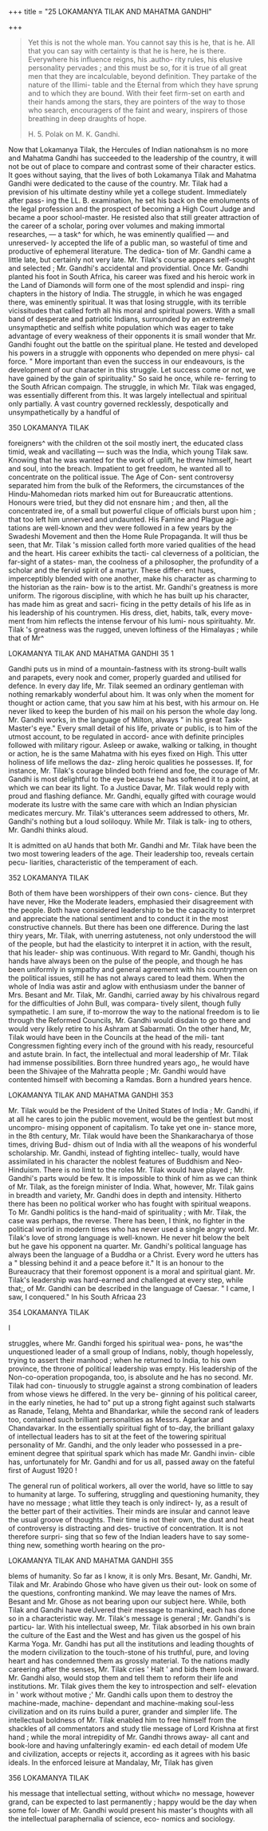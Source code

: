 +++
title = "25 LOKAMANYA TILAK AND MAHATMA GANDHI"

+++

> Yet this is not the whole man. You cannot say this is he, 
that is he. All that you can say with certainty is that he is 
here, he is there. Everywhere his influence reigns, his .autho- 
rity rules, his elusive personality pervades ; and this must be 
so, for it is true of all great men that they are incalculable, 
beyond definition. They partake of the nature of the Illimi- 
table and the Eternal from which they have sprung and to 
which they are bound. With their feet firm-set on earth and 
their hands among the stars, they are pointers of the way to 
those who search, encouragers of the faint and weary, inspirers 
of those breathing in deep draughts of hope. 
> 
> H. 5. Polak on M. K. Gandhi. 


Now that Lokamanya Tilak, the Hercules of Indian 
nationahsm is no more and Mahatma Gandhi 
has succeeded to the leadership of the country, it will 
not be out of place to compare and contrast some of 
their character estics. It goes without saying, that the 
lives of both Lokamanya Tilak and Mahatma Gandhi 
were dedicated to the cause of the country. Mr. Tilak 
had a prevision of his ultimate destiny while 
yet a college student. Immediately after pass- 
ing the LL. B. examination, he set his back on 
the emoluments of the legal profession and the 
prospect of becoming a High Court Judge and
became a poor school-master. He resisted also that 
still greater attraction of the career of a scholar, poring 
over volumes and making immortal researches, — a task^ 
for which, he was eminently qualified — and unreserved- 
ly accepted the life of a public man, so wasteful of time 
and productive of ephemeral literature. The dedica- 
tion of Mr. Gandhi came a little late, but certainly not 
very late. Mr. Tilak's course appears self-sought and 
selected ; Mr. Gandhi's accidental and providential. 
Once Mr. Gandhi planted his foot in South Africa, his 
career was fixed and his heroic work in the Land of 
Diamonds will form one of the most splendid and inspi- 
ring chapters in the history of India. The struggle, in 
which he was engaged there, was eminently spiritual. 
It was that losing struggle, with its terrible vicissitudes 
that called forth all his moral and spiritual powers. 
With a small band of desperate and patriotic Indians, 
surrounded by an extremely unsymapthetic and selfish 
white population which was eager to take advantage 
of every weakness of their opponents it is small wonder 
that Mr. Gandhi fought out the battle on the spiritual 
plane. He tested and developed his powers in 
a struggle with opponents who depended on mere physi- 
cal force. " More important than even the success in 
our endeavours, is the development of our character in 
this struggle. Let success come or not, we have gained 
by the gain of spirituality." So said he once, while re- 
ferring to the South African compaign. The struggle, in 
which Mr. Tilak was engaged, was essentially different 
from this. It was largely intellectual and spiritual 
only partially. A vast country governed recklessly, 
despotically and unsympathetically by a handful of 



350 LOKAMANYA TILAK 

foreigners^ with the children ot the soil mostly 
inert, the educated class timid, weak and 
vacillating — such was the India, which young 
Tilak saw. Knowing that he was wanted for the 
work of uplift, he threw himself, heart and soul, into 
the breach. Impatient to get freedom, he wanted all 
to concentrate on the political issue. The Age of Con- 
sent controversy separated him from the bulk of the 
Reformers, the circumstances of the Hindu-Mahomedan 
riots marked him out for Bureaucratic attentions. 
Honours were tried, but they did not ensnare him ; and 
then, all the concentrated ire, of a small but powerful 
clique of officials burst upon him ; that too left him 
unnerved and undaunted. His Famine and Plague agi- 
tations are well-known and thev were followed in a 
few years by the Swadeshi Movement and then the 
Home Rule Propaganda. It will thus be seen, that 
Mr. Tilak 's mission called forth more varied qualities of 
the head and the heart. His career exhibits the tacti- 
cal cleverness of a politician, the far-sight of a states- 
man, the coolness of a philosopher, the profundity of a 
scholar and the fervid spirit of a martyr. These differ- 
ent hues, imperceptibly blended with one another, make 
his character as charming to the historian as the rain- 
bow is to the artist. Mr. Gandhi's greatness is more 
uniform. The rigorous discipline, with which he has 
built up his character, has made him as great and sacri- 
ficing in the petty details of his life as in his leadership of 
his countrymen. His dress, diet, habits, talk, every move- 
ment from him reflects the intense fervour of his lumi- 
nous spirituahty. Mr. Tilak 's greatness was the rugged, 
uneven loftiness of the Himalayas ; while that of Mr^ 



LOKAMANYA TILAK AND MAHATMA GANDHI 35 1 

Gandhi puts us in mind of a mountain-fastness with 
its strong-built walls and parapets, every nook and 
comer, properly guarded and utilised for defence. In 
every day life, Mr. Tilak seemed an ordinary gentleman 
with nothing remarkably wonderful about him. It was 
only when the moment for thought or action came, that 
you saw him at his best, with his armour on. He never 
liked to keep the burden of his mail on his person the 
whole day long. Mr. Gandhi works, in the language of 
Milton, always " in his great Task-Master's eye." 
Every small detail of his life, private or public, is to 
him of the utmost account, to be regulated in accord- 
ance with definite principles followed with military 
rigour. Asleep or awake, walking or talking, in thought 
or action, he is the same Mahatma with his eyes fixed 
on High. This utter holiness of life mellows the daz- 
zling heroic qualities he possesses. If, for instance, Mr. 
Tilak's courage blinded both friend and foe, 
the courage of Mr. Gandhi is most delightful 
to the eye because he has softened it to a point, at 
which we can bear its light. To a Justice Davar, Mr. 
Tilak would reply with proud and flashing defiance. 
Mr. Gandhi, equally gifted with courage would 
moderate its lustre with the same care with 
which an Indian physician medicates mercury. Mr. 
Tilak's utterances seem addressed to others, Mr. Gandhi's 
nothing but a loud soliloquy. While Mr. Tilak is talk- 
ing to others, Mr. Gandhi thinks aloud. 

It is admitted on aU hands that both Mr. Gandhi 
and Mr. Tilak have been the two most towering leaders 
of the age. Their leadership too, reveals certain pecu- 
liarities, characteristic of the temperament of each. 



352 LOKAMANYA TILAK 

Both of them have been worshippers of their own cons- 
cience. But they have never, Hke the Moderate 
leaders, emphasied their disagreement with the people. 
Both have considered leadership to be the capacity to 
interpret and appreciate the national sentiment and to 
conduct it in the most constructive channels. But 
there has been one difference. During the last thiry 
years, Mr. Tilak, with unerring astuteness, not only 
understood the will of the people, but had the elasticity 
to interpret it in action, with the result, that his leader- 
ship was continuous. With regard to Mr. Gandhi, 
though his hands have always been on the pulse of the 
people, and though he has been uniformly in sympathy 
and general agreement with his countrymen on the 
political issues, still he has not always cared to lead 
them. When the whole of India was astir and aglow 
with enthusiasm under the banner of Mrs. Besant and 
Mr. Tilak, Mr. Gandhi, carried away by his chivalrous 
regard for the difficulties of John Bull, was compara- 
tively silent, though fully sympathetic. I am sure, if 
to-morrow the way to the national freedom is to lie 
through the Reformed Councils, Mr. Gandhi would 
disdain to go there and would very likely retire to his 
Ashram at Sabarmati. On the other hand, Mr, Tilak 
would have been in the Councils at the head of the mili- 
tant Congressmen fighting every inch of the ground 
with his ready, resourceful and astute brain. In fact, 
the intellectual and moral leadership of Mr. Tilak had 
immense possibilities. Born three hundred years ago,, 
he would have been the Shivajee of the Mahratta 
people ; Mr. Gandhi would have contented himself with 
becoming a Ramdas. Born a hundred years hence. 



LOKAMANYA TILAK AND MAHATMA GANDHI 353 

Mr. Tilak would be the President of the United States 
of India ; Mr. Gandhi, if at all he cares to join the public 
movement, would be the gentlest but most uncompro- 
mising opponent of capitalism. To take yet one in- 
stance more, in the 8th century, Mr. Tilak would have 
been the Shankaracharya of those times, driving Bud- 
dhism out of India with all the weapons of his wonderful 
scholarship. Mr. Gandhi, instead of fighting intellec- 
tually, would have assimilated in his character the 
noblest features of Buddhism and Neo-Hinduism. There 
is no limit to the roles Mr. Tilak would have played ; 
Mr. Gandhi's parts would be few. It is impossible to 
think of him as we can think of Mr. Tilak, as the foreign 
minister of India. What, however, Mr. Tilak gains in 
breadth and variety, Mr. Gandhi does in depth and 
intensity. Hitherto there has been no political worker 
who has fought with spiritual weapons. To Mr. Gandhi 
politics is the hand-maid of spirituality ; with Mr. Tilak, 
the case was perhaps, the reverse. There has been, 
I think, no fighter in the political world in modern 
times who has never used a single angry word. Mr. 
Tilak's love of strong language is well-known. He 
never hit below the belt but he gave his opponent na 
quarter. Mr. Gandhi's political language has always 
been the language of a Buddha or a Christ. Every 
word he utters has a " blessing behind it and a peace 
before it." It is an honour to the Bureaucracy that 
their foremost opponent is a moral and spiritual giant. 
Mr. Tilak's leadership was hard-earned and challenged 
at every step, while that;, of Mr. Gandhi can 
be described in the language of Caesar. " I 
came, I saw, I conquered." In his South Africaa 
23 



354 LOKAMANYA TILAK 

I 

struggles, where Mr. Gandhi forged his spiritual wea- 
pons, he was^the unquestioned leader of a small group 
of Indians, nobly, though hopelessly, trying to assert 
their manhood ; when he returned to India, to his own 
province, the throne of political leadership was empty. 
His leadership of the Non-co-operation propoganda, too, 
is absolute and he has no second. Mr. Tilak had con- 
tinuously to struggle against a strong combination of 
leaders from whose views he differed. In the very be- 
ginning of his political career, in the early nineties, he 
had to" put up a strong fight against such stalwarts as 
Ranade, Telang, Mehta and Bhandarkar, while the 
second rank of leaders too, contained such brilliant 
personalities as Messrs. Agarkar and Chandavarkar. 
In the essentially spiritual fight of to-day, the brilliant 
galaxy of intellectual leaders has to sit at the feet of 
the towering spiritual personality of Mr. Gandhi, and 
the only leader who possessed in a pre-eminent degree 
that spiritual spark which has made Mr. Gandhi invin- 
cible has, unfortunately for Mr. Gandhi and for us all, 
passed away on the fateful first of August 1920 ! 

The general run of political workers, all over the 
world, have so little to say to humanity at large. To 
suffering, struggling and questioning humanity, they 
have no message ; what little they teach is only indirect- 
ly, as a result of the better part of their activities. 
Their minds are insular and cannot leave the usual 
groove of thoughts. Their time is not their own, the 
dust and heat of controversy is distracting and des- 
tructive of concentration. It is not therefore surpri- 
sing that so few of the Indian leaders have to say some- 
thing new, something worth hearing on the pro- 



LOKAMANYA TILAK AND MAHATMA GANDHI 355 

blems of humanity. So far as I know, it is only 
Mrs. Besant, Mr. Gandhi, Mr. Tilak and Mr. 
Arabindo Ghose who have given us their out- 
look on some of the questions, confronting mankind. 
We may leave the names of Mrs. Besant and Mr. Ghose 
as not bearing upon our subject here. While, both 
Tilak and Gandhi have deUvered their message to 
mankind, each has done so in a characteristic way. 
Mr. Tilak's message is general ; Mr. Gandhi's is particu- 
lar. With his intellectual sweep, Mr. Tilak absorbed in 
his own brain the culture of the East and the West 
and has given us the gospel of his Karma Yoga. Mr. 
Gandhi has put all the institutions and leading thoughts 
of the modern civilization to the touch-stone of his 
truthful, pure, and loving heart and has condemned 
them as grossly material. To the nations madly 
careering after the senses, Mr. Tilak cries ' Halt ' and 
bids them look inward. Mr. Gandhi also, would stop 
them and tell them to reform their life and institutions. 
Mr. Tilak gives them the key to introspection and self- 
elevation in ' work without motive ;' Mr. Gandhi calls 
upon them to destroy the machine-made, machine- 
dependant and machine-making soul-less civilization and 
on its ruins build a purer, grander and simpler life. 
The intellectual boldness of Mr. Tilak enabled him to 
free himself from the shackles of all commentators 
and study tlie message of Lord Krishna at first hand ; 
while the moral intrepidity of Mr. Gandhi throws away- 
all cant and book-lore and having unfalteringly examin- 
ed each detail of modem Ufe and civilization, accepts or 
rejects it, according as it agrees with his basic ideals. In 
the enforced leisure at Mandalay, Mr, Tilak has given 



356 LOKAMANYA TILAK 

his message that intellectual setting, without which» 
no message, however grand, can be expected to last 
permanently ; happy would be the day when some fol- 
lower of Mr. Gandhi would present his master's thoughts 
with all the intellectual paraphernalia of science, eco- 
nomics and sociology. 


